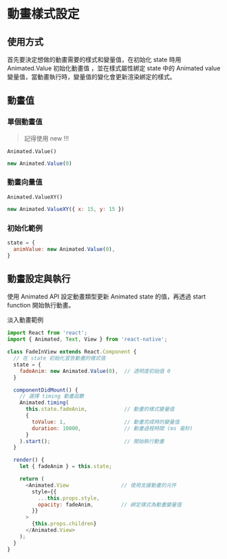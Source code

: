 # 動畫樣式設定

## 使用方式

首先要決定想做的動畫需要的樣式和變量值，在初始化 state 時用 Animated.Value 初始化動畫值 ，並在樣式屬性綁定 state 中的 Animated value 變量值，當動畫執行時，變量值的變化會更新渲染綁定的樣式。

## 動畫值

### 單個動畫值

> 記得使用 new !!!

`Animated.Value()`

```js
new Animated.Value(0)
```

### 動畫向量值

`Animated.ValueXY()`

```js
new Animated.ValueXY({ x: 15, y: 15 })
```

### 初始化範例

```js
state = {
  animValue: new Animated.Value(0),
}
```



##  動畫設定與執行

使用 Animated API 設定動畫類型更新 Animated state 的值，再透過 start function 開始執行動畫。

淡入動畫範例

```js
import React from 'react';
import { Animated, Text, View } from 'react-native';

class FadeInView extends React.Component {
  // 在 state 初始化宣告動畫的樣式值
  state = {
    fadeAnim: new Animated.Value(0),  // 透明度初始值 0
  }

  componentDidMount() {
    // 選擇 timing 動畫函數
    Animated.timing(
      this.state.fadeAnim,            // 動畫的樣式變量值
      {
        toValue: 1,                   // 動畫完成時的變量值
        duration: 10000,              // 動畫過程時間 (ms 毫秒)
      }
    ).start();                        // 開始執行動畫
  }

  render() {
    let { fadeAnim } = this.state;

    return (
      <Animated.View                 // 使用支援動畫的元件
        style={{
          ...this.props.style,
          opacity: fadeAnim,         // 綁定樣式為動畫變量值
        }}
      >
        {this.props.children}
      </Animated.View>
    );
  }
}
```


